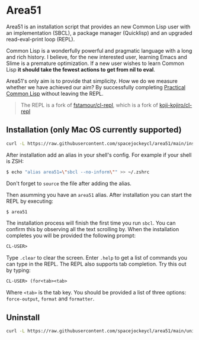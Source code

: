 # Area51

Area51 is an installation script that provides an new Common Lisp user 
with an implementation (SBCL), a package manager (Quicklisp) and an upgraded read-eval-print loop (REPL).

Common Lisp is a wonderfully powerful and pragmatic language with a long and
rich history. I believe, for the new interested user, learning Emacs and Slime
is a premature optimization. If a new user wishes to learn Common Lisp **it 
should take the fewest actions to get from nil to eval**.

Area51's only aim is to provide that simplicity. How we do we measure whether
we have achieved our aim? By successfully completing [Practical Common Lisp](https://gigamonkeys.com/book/) without leaving the REPL.

> The REPL is a fork of [fstamour/cl-repl](https://github.com/fstamour/cl-repl), which is a fork of [koji-kojiro/cl-repl](https://github.com/koji-kojiro/cl-repl)

## Installation (only Mac OS currently supported)

```sh
curl -L https://raw.githubusercontent.com/spacejockeycl/area51/main/install.sh | bash
```

After installation add an alias in your shell's config. For example if your shell is ZSH:

```sh
$ echo "alias area51=\"sbcl --no-inform\"" >> ~/.zshrc
```

Don't forget to `source` the file after adding the alias.

Then asumming you have an `area51` alias. After installation you can start the REPL by executing:

```sh
$ area51
```

The installation process will finish the first time you run `sbcl`. You can
confirm this by observing all the text scrolling by. When the installation
completes you will be provided the following prompt:

```lisp
CL-USER>
```

Type `.clear` to clear the screen. Enter `.help` to get a list of commands you 
can type in the REPL. The REPL also supports tab completion. Try this out by 
typing:

```lisp
CL-USER> (for<tab><tab>
```

Where `<tab>` is the tab key. You should be provided a list of three options:
`force-output`, `format` and `formatter`.

## Uninstall

```sh
curl -L https://raw.githubusercontent.com/spacejockeycl/area51/main/uninstall.sh | bash
```